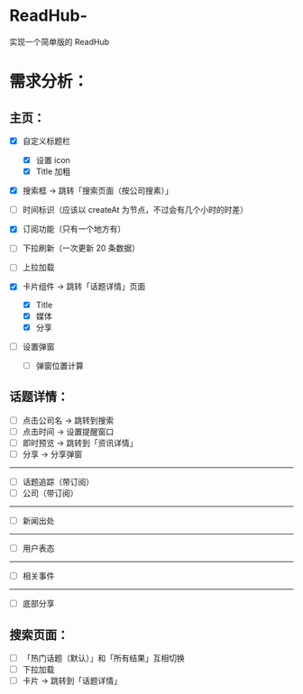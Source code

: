 # ReadHub-

实现一个简单版的 ReadHub

# 需求分析：

## 主页：

- [x] 自定义标题栏
  - [x] 设置 icon
  - [x] Title 加粗

- [x] 搜索框 -> 跳转「搜索页面（按公司搜素）」

- [ ] 时间标识（应该以 createAt 为节点，不过会有几个小时的时差）
- [x] 订阅功能（只有一个地方有）
- [ ] 下拉刷新（一次更新 20 条数据）
- [ ] 上拉加载
- [x] 卡片组件 -> 跳转「话题详情」页面
  - [x] Title
  - [x] 媒体
  - [x] 分享
- [ ] 设置弹窗
  - [ ] 弹窗位置计算

## 话题详情：

- [ ] 点击公司名 -> 跳转到搜索
- [ ] 点击时间 -> 设置提醒窗口
- [ ] 即时预览 -> 跳转到「资讯详情」
- [ ] 分享 -> 分享弹窗
***
- [ ] 话题追踪（带订阅）
- [ ] 公司（带订阅）
***
- [ ] 新闻出处
***
- [ ] 用户表态
***
- [ ] 相关事件
***
- [ ] 底部分享

## 搜索页面：

- [ ] 「热门话题（默认）」和「所有结果」互相切换
- [ ] 下拉加载
- [ ] 卡片 -> 跳转到「话题详情」
